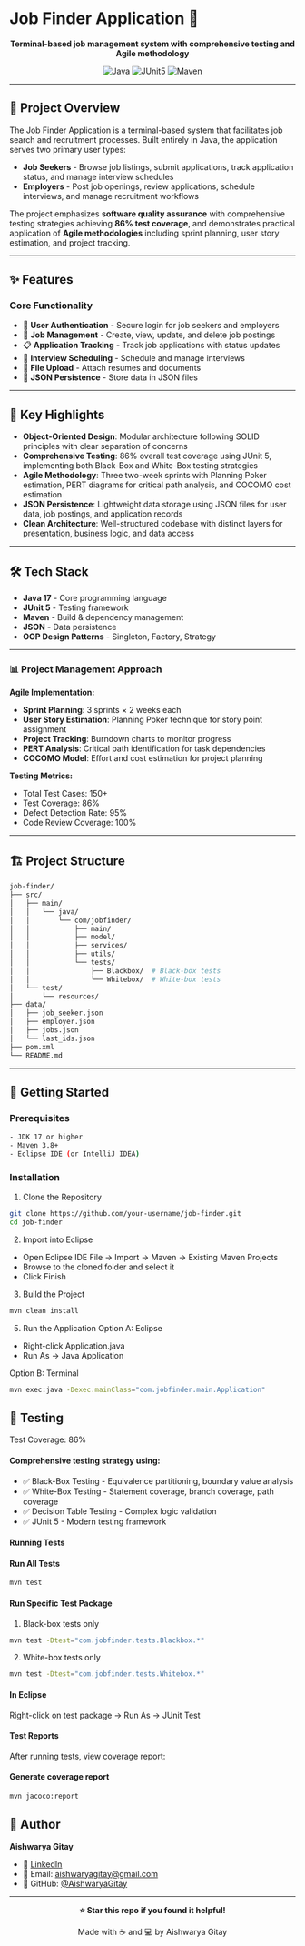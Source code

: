 # Job Finder Application 💼

<div align="center">

**Terminal-based job management system with comprehensive testing and Agile methodology**

[![Java](https://img.shields.io/badge/Java-17-ED8B00?style=flat&logo=openjdk)](https://www.oracle.com/java/)
[![JUnit5](https://img.shields.io/badge/JUnit5-86%25_Coverage-25A162?style=flat&logo=junit5)](https://junit.org/junit5/)
[![Maven](https://img.shields.io/badge/Maven-C71A36?style=flat&logo=apache-maven)](https://maven.apache.org/)


</div>

---

## 📖 Project Overview

The Job Finder Application is a terminal-based system that facilitates job search and recruitment processes. Built entirely in Java, the application serves two primary user types:

- **Job Seekers** - Browse job listings, submit applications, track application status, and manage interview schedules
- **Employers** - Post job openings, review applications, schedule interviews, and manage recruitment workflows

The project emphasizes **software quality assurance** with comprehensive testing strategies achieving **86% test coverage**, and demonstrates practical application of **Agile methodologies** including sprint planning, user story estimation, and project tracking.

---

## ✨ Features

### Core Functionality
- 🔐 **User Authentication** - Secure login for job seekers and employers
- 📝 **Job Management** - Create, view, update, and delete job postings
- 📋 **Application Tracking** - Track job applications with status updates
- 📅 **Interview Scheduling** - Schedule and manage interviews
- 📁 **File Upload** - Attach resumes and documents
- 💾 **JSON Persistence** - Store data in JSON files

---

## 🎯 Key Highlights

- **Object-Oriented Design**: Modular architecture following SOLID principles with clear separation of concerns
- **Comprehensive Testing**: 86% overall test coverage using JUnit 5, implementing both Black-Box and White-Box testing strategies
- **Agile Methodology**: Three two-week sprints with Planning Poker estimation, PERT diagrams for critical path analysis, and COCOMO cost estimation
- **JSON Persistence**: Lightweight data storage using JSON files for user data, job postings, and application records
- **Clean Architecture**: Well-structured codebase with distinct layers for presentation, business logic, and data access


---

## 🛠️ Tech Stack

- **Java 17** - Core programming language
- **JUnit 5** - Testing framework
- **Maven** - Build & dependency management
- **JSON** - Data persistence
- **OOP Design Patterns** - Singleton, Factory, Strategy

---

### 📊 Project Management Approach

**Agile Implementation:**
- **Sprint Planning**: 3 sprints × 2 weeks each
- **User Story Estimation**: Planning Poker technique for story point assignment
- **Project Tracking**: Burndown charts to monitor progress
- **PERT Analysis**: Critical path identification for task dependencies
- **COCOMO Model**: Effort and cost estimation for project planning

**Testing Metrics:**
- Total Test Cases: 150+
- Test Coverage: 86%
- Defect Detection Rate: 95%
- Code Review Coverage: 100%

---

## 🏗️ Project Structure
```bash
job-finder/
├── src/
│   ├── main/
│   │   └── java/
│   │       └── com/jobfinder/
│   │           ├── main/          
│   │           ├── model/         
│   │           ├── services/     
│   │           ├── utils/        
│   │           └── tests/
│   │               ├── Blackbox/  # Black-box tests
│   │               └── Whitebox/  # White-box tests
│   └── test/
│       └── resources/
├── data/
│   ├── job_seeker.json
│   ├── employer.json
│   ├── jobs.json
│   └── last_ids.json
├── pom.xml
└── README.md
```
---

## 🚀 Getting Started

### Prerequisites
```bash
- JDK 17 or higher
- Maven 3.8+
- Eclipse IDE (or IntelliJ IDEA)
```

### Installation
1. Clone the Repository
```bash
git clone https://github.com/your-username/job-finder.git
cd job-finder
```

2. Import into Eclipse

- Open Eclipse IDE
File → Import → Maven → Existing Maven Projects
- Browse to the cloned folder and select it
- Click Finish

3. Build the Project
```bash
mvn clean install
```

5. Run the Application
Option A: Eclipse

- Right-click Application.java
- Run As → Java Application

Option B: Terminal
```bash
mvn exec:java -Dexec.mainClass="com.jobfinder.main.Application"
```

## 🧪 Testing
Test Coverage: 86%
#### Comprehensive testing strategy using:

- ✅ Black-Box Testing - Equivalence partitioning, boundary value analysis
- ✅ White-Box Testing - Statement coverage, branch coverage, path coverage
- ✅ Decision Table Testing - Complex logic validation
- ✅ JUnit 5 - Modern testing framework

#### Running Tests

#### Run All Tests
```bash
mvn test
```
#### Run Specific Test Package
1. Black-box tests only
```bash
mvn test -Dtest="com.jobfinder.tests.Blackbox.*"
```

2. White-box tests only
```bash
mvn test -Dtest="com.jobfinder.tests.Whitebox.*"
```
#### In Eclipse

Right-click on test package → Run As → JUnit Test

#### Test Reports
After running tests, view coverage report:
#### Generate coverage report
```bash
mvn jacoco:report
```


## 👤 Author

**Aishwarya Gitay**

- 💼 [LinkedIn](https://www.linkedin.com/in/aishwarya-luniya-gitay/)
- 📧 Email: aishwaryagitay@gmail.com
- 🐙 GitHub: [@AishwaryaGitay](https://github.com/AishwaryaGitay)

---

<div align="center">

**⭐ Star this repo if you found it helpful!**

Made with ☕ and 💻 by Aishwarya Gitay

</div>
